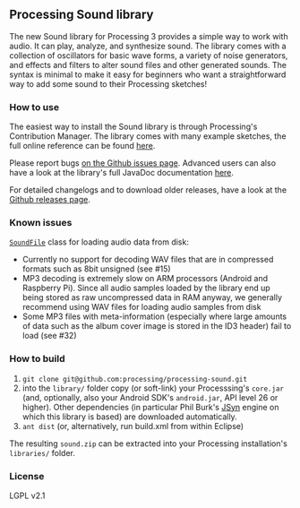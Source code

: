 ## Processing Sound library

The new Sound library for Processing 3 provides a simple way to work with audio. It can play, analyze, and synthesize sound. The library comes with a collection of oscillators for basic wave forms, a variety of noise generators, and effects and filters to alter sound files and other generated sounds. The syntax is minimal to make it easy for beginners who want a straightforward way to add some sound to their Processing sketches!

### How to use

The easiest way to install the Sound library is through Processing's Contribution Manager. The library comes with many example sketches, the full online reference can be found [here](https://www.processing.org/reference/libraries/sound/).

Please report bugs [on the Github issues page](https://github.com/processing/processing-sound/issues). Advanced users can also have a look at the library's full JavaDoc documentation [here](https://processing.github.io/processing-sound/index.html?processing/sound/package-summary.html).

For detailed changelogs and to download older releases, have a look at the [Github releases page](https://github.com/processing/processing-sound/releases).

### Known issues

[`SoundFile`](https://processing.org/reference/libraries/sound/SoundFile.html) class for loading audio data from disk:
* Currently no support for decoding WAV files that are in compressed formats such as 8bit unsigned (see #15)
* MP3 decoding is extremely slow on ARM processors (Android and Raspberry Pi). Since all audio samples loaded by the library end up being stored as raw uncompressed data in RAM anyway, we generally recommend using WAV files for loading audio samples from disk
* Some MP3 files with meta-information (especially where large amounts of data such as the album cover image is stored in the ID3 header) fail to load (see #32)

### How to build

1. `git clone git@github.com:processing/processing-sound.git`
2. into the `library/` folder copy (or soft-link) your Processsing's `core.jar` (and, optionally, also your Android SDK's `android.jar`, API level 26 or higher). Other dependencies (in particular Phil Burk's [JSyn](http://www.softsynth.com/jsyn/) engine on which this library is based) are downloaded automatically.
3. `ant dist` (or, alternatively, run build.xml from within Eclipse)

The resulting `sound.zip` can be extracted into your Processing installation's `libraries/` folder.

### License

LGPL v2.1

